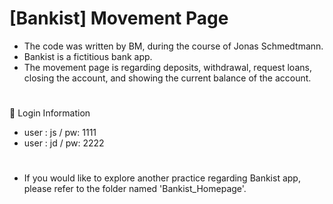 # [Bankist] Movement Page
- The code was written by BM, during the course of Jonas Schmedtmann.
- Bankist is a fictitious bank app.
- The movement page is regarding deposits, withdrawal, request loans, closing the account, and showing the current balance of the account.
#
🔐 Login Information 
- user : js / pw: 1111
- user : jd / pw: 2222
#
- If you would like to explore another practice regarding Bankist app, please refer to the folder named 'Bankist_Homepage'.
